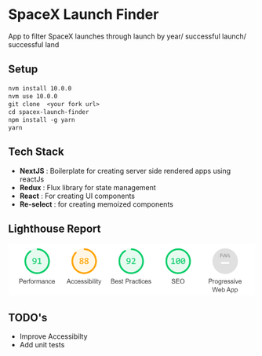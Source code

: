 # SpaceX Launch Finder

App to filter SpaceX launches through launch by year/ successful launch/ successful land

## Setup 

```
nvm install 10.0.0
nvm use 10.0.0
git clone  <your fork url>
cd spacex-launch-finder
npm install -g yarn
yarn
```

## Tech Stack

- **NextJS** : Boilerplate for creating server side rendered apps using reactJs
- **Redux**  : Flux library for state management
- **React**  : For creating UI components
- **Re-select** : for creating memoized components


## Lighthouse Report

![Lighthouse_report](https://github.com/TilakShrma/spacex-launch-finder/blob/master/docs/report-images/lighthouse_report.PNG)

## TODO's

- Improve Accessibilty
- Add unit tests
